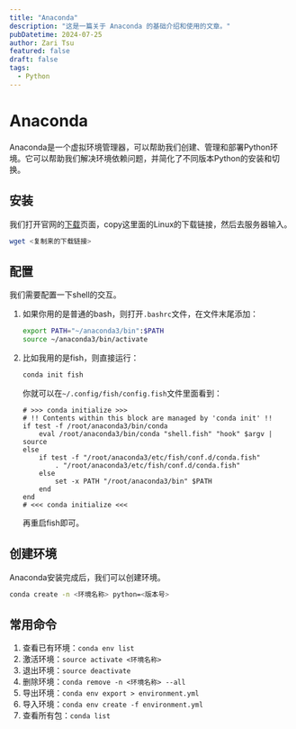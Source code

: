 ```yaml
---
title: "Anaconda"
description: "这是一篇关于 Anaconda 的基础介绍和使用的文章。"
pubDatetime: 2024-07-25
author: Zari Tsu
featured: false
draft: false
tags:
  - Python
---
```


# Anaconda

Anaconda是一个虚拟环境管理器，可以帮助我们创建、管理和部署Python环境。它可以帮助我们解决环境依赖问题，并简化了不同版本Python的安装和切换。

## 安装

我们打开官网的[下载](https://www.anaconda.com/download/success)页面，copy这里面的Linux的下载链接，然后去服务器输入。

```bash
wget <复制来的下载链接>
```

## 配置

我们需要配置一下shell的交互。

1. 如果你用的是普通的bash，则打开`.bashrc`文件，在文件末尾添加：

    ```bash
    export PATH="~/anaconda3/bin":$PATH
    source ~/anaconda3/bin/activate
    ```

2. 比如我用的是fish，则直接运行：

    ```bash
    conda init fish
    ```

    你就可以在`~/.config/fish/config.fish`文件里面看到：

    ```config
    # >>> conda initialize >>>
    # !! Contents within this block are managed by 'conda init' !!
    if test -f /root/anaconda3/bin/conda
        eval /root/anaconda3/bin/conda "shell.fish" "hook" $argv | source
    else
        if test -f "/root/anaconda3/etc/fish/conf.d/conda.fish"
            . "/root/anaconda3/etc/fish/conf.d/conda.fish"
        else
            set -x PATH "/root/anaconda3/bin" $PATH
        end
    end
    # <<< conda initialize <<<
    ```

    再重启fish即可。

## 创建环境

Anaconda安装完成后，我们可以创建环境。

```bash
conda create -n <环境名称> python=<版本号>
```

## 常用命令

1. 查看已有环境：`conda env list`
2. 激活环境：`source activate <环境名称>`
3. 退出环境：`source deactivate`
4. 删除环境：`conda remove -n <环境名称> --all`
5. 导出环境：`conda env export > environment.yml`
6. 导入环境：`conda env create -f environment.yml`
7. 查看所有包：`conda list`
